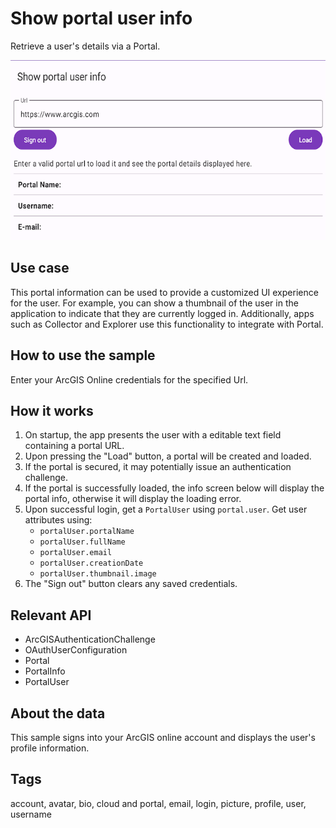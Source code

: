 # Show portal user info

Retrieve a user's details via a Portal.

![Image of access portal user info](show-portal-user-info.png)

## Use case

This portal information can be used to provide a customized UI experience for the user. For example, you can show a thumbnail of the user in the application to indicate that they are currently logged in. Additionally, apps such as Collector and Explorer use this functionality to integrate with Portal.

## How to use the sample

Enter your ArcGIS Online credentials for the specified Url.

## How it works

1. On startup, the app presents the user with a editable text field containing a portal URL. 
2. Upon pressing the "Load" button, a portal will be created and loaded. 
3. If the portal is secured, it may potentially issue an authentication challenge.
4. If the portal is successfully loaded, the info screen below will display the portal info, otherwise it will display the loading error.
5. Upon successful login, get a `PortalUser` using `portal.user`. Get user attributes using:
   * `portalUser.portalName`
   * `portalUser.fullName`
   * `portalUser.email`
   * `portalUser.creationDate`
   * `portalUser.thumbnail.image`
6. The "Sign out" button clears any saved credentials.

## Relevant API

* ArcGISAuthenticationChallenge
* OAuthUserConfiguration
* Portal
* PortalInfo
* PortalUser

## About the data

This sample signs into your ArcGIS online account and displays the user's profile information.

## Tags

account, avatar, bio, cloud and portal, email, login, picture, profile, user, username